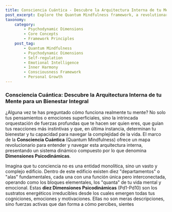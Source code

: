 ```yaml
---
title: Consciencia Cuántica - Descubre la Arquitectura Interna de tu Mente para un Bienestar Integral
post_excerpt: Explore the Quantum Mindfulness framework, a revolutionary map of your mind's internal architecture. This post delves into the ten Psychodynamic Dimensions, highlighting how their dynamic interplay shapes your experience and offers a path to profound self-mastery and holistic well-being.
taxonomy:
    category:
        - Psychodynamic Dimensions
        - Core Concepts
        - Framework Principles
    post_tag:
        - Quantum Mindfulness
        - Psychodynamic Dimensions
        - Self-regulation
        - Emotional Intelligence
        - Inner Harmony
        - Consciousness Framework
        - Personal Growth
---
```

### Consciencia Cuántica: Descubre la Arquitectura Interna de tu Mente para un Bienestar Integral

¿Alguna vez te has preguntado cómo funciona realmente tu mente? No solo tus pensamientos o emociones superficiales, sino la intrincada orquestación de fuerzas profundas que te hacen ser quien eres, que guían tus reacciones más instintivas y que, en última instancia, determinan tu bienestar y tu capacidad para navegar la complejidad de la vida. El marco de la **Consciencia Cuántica** (Quantum Mindfulness) ofrece un mapa revolucionario para entender y navegar esta arquitectura interna, presentando un sistema dinámico compuesto por lo que denomina **Dimensiones Psicodinámicas**.

Imagina que tu conciencia no es una entidad monolítica, sino un vasto y complejo edificio. Dentro de este edificio existen diez "departamentos" o "alas" fundamentales, cada una con una función única pero interconectada, operando como los bloques elementales, los "quanta" de tu vida mental y emocional. Estas **diez Dimensiones Psicodinámicas** (Pd1-Pd10) son los sustratos energéticos irreducibles desde los cuales emergen todas tus cogniciones, emociones y motivaciones. Ellas no son meras descripciones, sino fuerzas activas que dan forma a cómo percibes, sientes